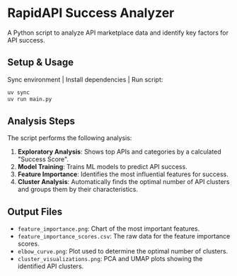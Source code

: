 # RapidAPI Success Analyzer

A Python script to analyze API marketplace data and identify key factors for API success.

## Setup & Usage

Sync environment | Install dependencies | Run script:

```bash
uv sync
uv run main.py
```

## Analysis Steps

The script performs the following analysis:

1. **Exploratory Analysis**: Shows top APIs and categories by a calculated "Success Score".
2. **Model Training**: Trains ML models to predict API success.
3. **Feature Importance**: Identifies the most influential features for success.
4. **Cluster Analysis**: Automatically finds the optimal number of API clusters and groups them by their characteristics.

## Output Files

- `feature_importance.png`: Chart of the most important features.
- `feature_importance_scores.csv`: The raw data for the feature importance scores.
- `elbow_curve.png`: Plot used to determine the optimal number of clusters.
- `cluster_visualizations.png`: PCA and UMAP plots showing the identified API clusters.
